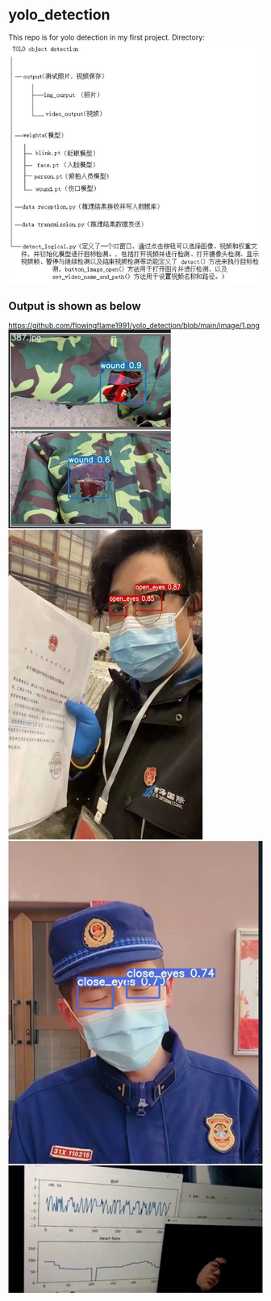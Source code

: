 # yolo_detection
This repo is for yolo detection in my first project.
Directory:
![alt text](https://github.com/flowingflame1991/yolo_detection/blob/main/directory.jpg)

## Output is shown as below
https://github.com/flowingflame1991/yolo_detection/blob/main/image/1.png
![alt text](https://github.com/flowingflame1991/yolo_detection/blob/main/image/1.png)
![alt text](https://github.com/flowingflame1991/yolo_detection/blob/main/image/2.png)
![alt text](https://github.com/flowingflame1991/yolo_detection/blob/main/image/3.png)
![alt text](https://github.com/flowingflame1991/yolo_detection/blob/main/image/4.png)

